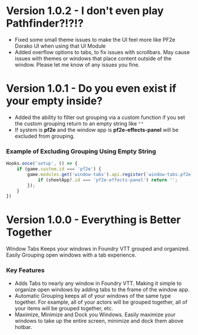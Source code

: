 # Version 1.0.2 - I don't even play Pathfinder?!?!?
- Fixed some small theme issues to make the UI feel more like PF2e Dorako UI when using that UI Module
- Added overflow options to tabs, to fix issues with scrollbars. May cause issues with themes or windows that place content outside of the window. Please let me know of any issues you fine.

# Version 1.0.1 - Do you even exist if your empty inside?
- Added the ability to filter out grouping via a custom function if you set the custom grouping return to an empty string like `""`
- If system is **pf2e** and the window app is **pf2e-effects-panel** will be excluded from grouping.

### Example of Excluding Grouping Using Empty String
```javascript
Hooks.once('setup', () => {
	if (game.system.id === 'pf2e') {
		game.modules.get('window-tabs').api.register(`window-tabs.pf2e`, (sheetApp) => {
			if (sheetApp?.id === 'pf2e-effects-panel') return '';
		});
	}
})
```

# Version 1.0.0 - Everything is Better Together
Window Tabs Keeps your windows in Foundry VTT grouped and organized. Easily Grouping open windows with a tab experience.

### Key Features
- Adds Tabs to nearly any window in Foundry VTT. Making it simple to organize open windows by adding tabs to the frame of the window app.
- Automatic Grouping keeps all of your windows of the same type together. For example, all of your actors will be grouped together, all of your items will be grouped together, etc.
- Maximize, Minimize and Dock you Windows. Easily maximize your windows to take up the entire screen, minimize and dock them above hotbar.